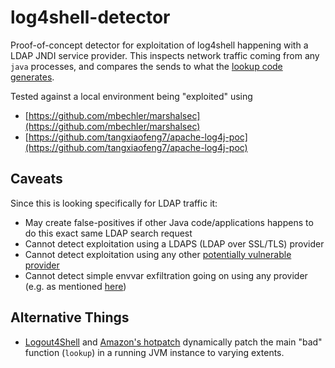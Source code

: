 # log4shell-detector

Proof-of-concept detector for exploitation of log4shell happening with a LDAP JNDI service provider.
This inspects network traffic coming from any `java` processes, and compares the sends to what the [lookup code generates](https://github.com/AdoptOpenJDK/openjdk-jdk11u/blob/fa3ecefdd6eb14a910ae75b7c0aefb1cf8eedcce/src/java.naming/share/classes/com/sun/jndi/ldap/LdapCtx.java#L1354).

Tested against a local environment being "exploited" using

* [https://github.com/mbechler/marshalsec](https://github.com/mbechler/marshalsec)
* [https://github.com/tangxiaofeng7/apache-log4j-poc](https://github.com/tangxiaofeng7/apache-log4j-poc)

## Caveats

Since this is looking specifically for LDAP traffic it:

* May create false-positives if other Java code/applications happens to do this exact same LDAP search request
* Cannot detect exploitation using a LDAPS (LDAP over SSL/TLS) provider
* Cannot detect exploitation using any other [potentially vulnerable provider](https://sourcegraph.com/search?q=context:global+%28repo:AdoptOpenJDK/openjdk-jdk11u+OR+repo:AdoptOpenJDK/openjdk-jdk8%29+public+class.*URLContextFactory&patternType=regexp)
* Cannot detect simple envvar exfiltration going on using any provider (e.g. as mentioned [here](https://twitter.com/log4j2rce/status/1469799982630944770))

## Alternative Things

* [Logout4Shell](https://github.com/Cybereason/Logout4Shell) and [Amazon's hotpatch](https://github.com/corretto/hotpatch-for-apache-log4j2) dynamically patch the main "bad" function (`lookup`) in a running JVM instance to varying extents.
